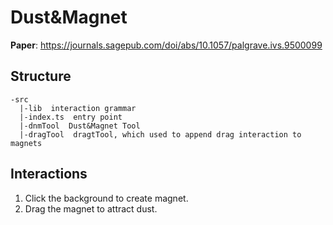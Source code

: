 # Dust&Magnet

**Paper**: https://journals.sagepub.com/doi/abs/10.1057/palgrave.ivs.9500099

## Structure

```
-src
  |-lib  interaction grammar
  |-index.ts  entry point
  |-dnmTool  Dust&Magnet Tool
  |-dragTool  dragtTool, which used to append drag interaction to magnets
```

## Interactions

1. Click the background to create magnet.
2. Drag the magnet to attract dust.